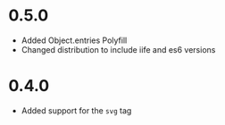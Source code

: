 # 0.5.0

* Added Object.entries Polyfill
* Changed distribution to include iife and es6 versions

# 0.4.0

* Added support for the `svg` tag
